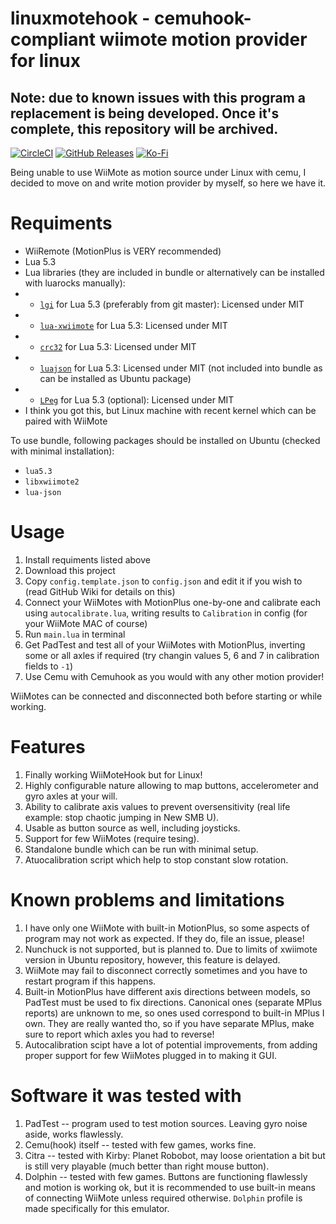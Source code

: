 # linuxmotehook - cemuhook-compliant wiimote motion provider for linux
## Note: due to known issues with this program a replacement is being developed. Once it's complete, this repository will be archived.
[![CircleCI](https://img.shields.io/circleci/build/github/v1993/linuxmotehook)](https://circleci.com/gh/v1993/linuxmotehook)
[![GitHub Releases](https://img.shields.io/github/downloads/v1993/linuxmotehook/latest/total)](https://github.com/v1993/linuxmotehook/releases/latest)
[![Ko-Fi](https://img.shields.io/badge/sponsor-Ko--Fi-brightgreen)](https://ko-fi.com/v19930312)

Being unable to use WiiMote as motion source under Linux with cemu, I decided to move on and write motion provider by myself, so here we have it.

# Requiments

* WiiRemote (MotionPlus is VERY recommended)
* Lua 5.3
* Lua libraries (they are included in bundle or alternatively can be installed with luarocks manually):
* * [`lgi`](https://github.com/pavouk/lgi) for Lua 5.3 (preferably from git master): Licensed under MIT
* * [`lua-xwiimote`](https://github.com/v1993/lua-xwiimote) for Lua 5.3: Licensed under MIT
* * [`crc32`](https://luarocks.org/modules/hjelmeland/crc32) for Lua 5.3: Licensed under MIT
* * [`luajson`](https://github.com/harningt/luajson) for Lua 5.3: Licensed under MIT (not included into bundle as can be installed as Ubuntu package)
* * [`LPeg`](https://luarocks.org/modules/gvvaughan/lpeg) for Lua 5.3 (optional): Licensed under MIT
* I think you got this, but Linux machine with recent kernel which can be paired with WiiMote

To use bundle, following packages should be installed on Ubuntu (checked with minimal installation):

* `lua5.3`
* `libxwiimote2`
* `lua-json`

# Usage

1. Install requiments listed above
2. Download this project
3. Copy `config.template.json` to `config.json` and edit it if you wish to (read GitHub Wiki for details on this)
4. Connect your WiiMotes with MotionPlus one-by-one and calibrate each using `autocalibrate.lua`, writing results to `Calibration` in config (for your WiiMote MAC of course)
5. Run `main.lua` in terminal
6. Get PadTest and test all of your WiiMotes with MotionPlus, inverting some or all axles if required (try changin values 5, 6 and 7 in calibration fields to `-1`)
7. Use Cemu with Cemuhook as you would with any other motion provider!

WiiMotes can be connected and disconnected both before starting or while working.

# Features

1. Finally working WiiMoteHook but for Linux!
2. Highly configurable nature allowing to map buttons, accelerometer and gyro axles at your will.
3. Ability to calibrate axis values to prevent oversensitivity (real life example: stop chaotic jumping in New SMB U).
4. Usable as button source as well, including joysticks.
5. Support for few WiiMotes (require tesing).
6. Standalone bundle which can be run with minimal setup.
7. Atuocalibration script which help to stop constant slow rotation.

# Known problems and limitations

1. I have only one WiiMote with built-in MotionPlus, so some aspects of program may not work as expected. If they do, file an issue, please!
2. Nunchuck is not supported, but is planned to. Due to limits of xwiimote version in Ubuntu repository, however, this feature is delayed.
3. WiiMote may fail to disconnect correctly sometimes and you have to restart program if this happens.
4. Built-in MotionPlus have different axis directions between models, so PadTest must be used to fix directions.
Canonical ones (separate MPlus reports) are unknown to me, so ones used correspond to built-in MPlus I own.
They are really wanted tho, so if you have separate MPlus, make sure to report which axles you had to reverse!
5. Autocalibration scipt have a lot of potential improvements, from adding proper support for few WiiMotes plugged in to making it GUI.

# Software it was tested with

1. PadTest -- program used to test motion sources. Leaving gyro noise aside, works flawlessly.
2. Cemu(hook) itself -- tested with few games, works fine.
3. Citra -- tested with Kirby: Planet Robobot, may loose orientation a bit but is still very playable (much better than right mouse button).
4. Dolphin -- tested with few games. Buttons are functioning flawlessly and motion is working ok, but it is recommended to use built-in means
of connecting WiiMote unless required otherwise. `Dolphin` profile is made specifically for this emulator.
